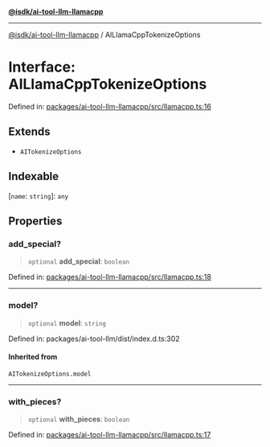 [**@isdk/ai-tool-llm-llamacpp**](../README.md)

***

[@isdk/ai-tool-llm-llamacpp](../globals.md) / AILlamaCppTokenizeOptions

# Interface: AILlamaCppTokenizeOptions

Defined in: [packages/ai-tool-llm-llamacpp/src/llamacpp.ts:16](https://github.com/isdk/ai-tool-llm-llamacpp.js/blob/518858851e2f538474e91b57f5b1e7e12c3272ed/src/llamacpp.ts#L16)

## Extends

- `AITokenizeOptions`

## Indexable

\[`name`: `string`\]: `any`

## Properties

### add\_special?

> `optional` **add\_special**: `boolean`

Defined in: [packages/ai-tool-llm-llamacpp/src/llamacpp.ts:18](https://github.com/isdk/ai-tool-llm-llamacpp.js/blob/518858851e2f538474e91b57f5b1e7e12c3272ed/src/llamacpp.ts#L18)

***

### model?

> `optional` **model**: `string`

Defined in: packages/ai-tool-llm/dist/index.d.ts:302

#### Inherited from

`AITokenizeOptions.model`

***

### with\_pieces?

> `optional` **with\_pieces**: `boolean`

Defined in: [packages/ai-tool-llm-llamacpp/src/llamacpp.ts:17](https://github.com/isdk/ai-tool-llm-llamacpp.js/blob/518858851e2f538474e91b57f5b1e7e12c3272ed/src/llamacpp.ts#L17)

